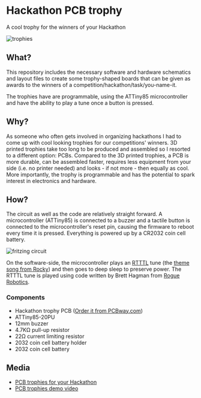 # Hackathon PCB trophy
A cool trophy for the winners of your Hackathon

![trophies](https://i.imgur.com/uwmYAlM.jpg)

## What?
This repository includes the necessary software and hardware schematics and layout files to create some trophy-shaped boards that can be given as awards to the winners of a competition/hackathon/task/you-name-it.

The trophies have are programmable, using the ATTiny85 microcontroller and have the ability to play a tune once a button is pressed.

## Why?
As someone who often gets involved in organizing hackathons I had to come up with cool looking trophies for our competitions' winners. 3D printed trophies take too long to be produced and assembled so I resorted to a different option: PCBs. Compared to the 3D printed trophies, a PCB is more durable, can be assembled faster, requires less equipment from your side (i.e. no printer needed) and looks - if not more - then equally as cool. More importantly, the trophy is programmable and has the potential to spark interest in electronics and hardware.

## How?
The circuit as well as the code are relatively straight forward. A microcontroller (ATTiny85) is connected to a buzzer and a tactile button is connected to the microcontroller's reset pin, causing the firmware to reboot every time it is pressed. Everything is powered up by a CR2032 coin cell battery.

![fritzing circuit](https://i.imgur.com/XmP1Fhc.png)

On the software-side, the microcontroller plays an [RTTTL](https://en.wikipedia.org/wiki/Ring_Tone_Transfer_Language) tune (the [theme song from Rocky](https://www.youtube.com/watch?v=DhlPAj38rHc)) and then goes to deep sleep to preserve power. The RTTTL tune is played using code written by Brett Hagman from [Rogue Robotics](http://www.roguerobotics.com/).

### Components
* Hackathon trophy PCB ([Order it from PCBway.com](https://www.pcbway.com/project/shareproject/Hackathon_trophy.html))
* ATTiny85-20PU
* 12mm buzzer
* 4.7KΩ pull-up resistor
* 22Ω current limiting resistor
* 2032 coin cell battery holder
* 2032 coin cell battery

## Media
* [PCB trophies for your Hackathon](https://platis.solutions/blog/2018/05/16/pcb-trophies-for-your-hackathon/)
* [PCB trophies demo video](https://www.youtube.com/watch?v=lDynO2vfTys)
